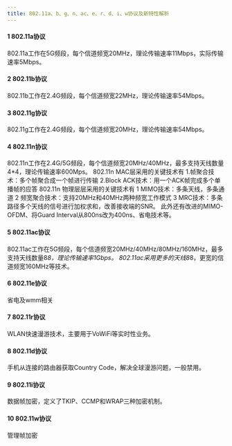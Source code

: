 ```yaml
---
title: 802.11a、b、g、n、ac、e、r、d、i、w协议及新特性解析 
---
```

#### 1 802.11a协议
802.11a工作在5G频段，每个信道频宽20MHz，理论传输速率11Mbps，实际传输速率5Mbps。
#### 2 802.11b协议
802.11b工作在2.4G频段，每个信道频宽22MHz，理论传输速率54Mbps。
#### 3 802.11g协议
802.11g工作在2.4G频段，每个信道频宽20MHz，理论传输速率54Mbps。
#### 4 802.11n协议
802.11n工作在2.4G/5G频段，每个信道频宽20MHz/40MHz，最多支持天线数量4*4，理论传输速率600Mps。
802.11n MAC层采用的关键技术有
1.帧聚合技术：多个帧聚合成一个帧进行传输
2.Block ACK技术：用一个ACK帧完成多个单播帧的应答
802.11n 物理层层采用的关键技术有
1 MIMO技术：多条天线，多条通道
2 频宽聚合技术：支持20MHz和40MHz两种频宽工作模式
3 MRC技术：多条路径多个天线的信号进行加权求和，改善接收端的SNR。
此外还有改进的MIMO-OFDM、将Guard Interval从800ns改为400ns、省电技术等。
#### 5 802.11ac协议
802.11ac工作在5G频段，每个信道频宽20MHz/40MHz/80MHz/160MHz，最多支持天线数量8*8，理论传输速率1Gbps。
802.11ac采用更多的天线8*8，更宽的信道频宽160MHz等技术。
#### 6 802.11e协议
省电及wmm相关
#### 7 802.11r协议
WLAN快速漫游技术，主要用于VoWiFi等实时性业务。
#### 8 802.11d协议
手机从连接的路由器获取Country Code，解决全球漫游问题，一般禁用。
#### 9 802.11i协议
数据帧加密，定义了TKIP、CCMP和WRAP三种加密机制。
#### 10 802.11w协议
管理帧加密


